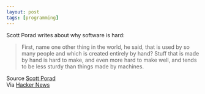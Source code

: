 ```yaml
---
layout: post
tags: [programming]
---
```


Scott Porad writes about why software is hard:

> First, name one other thing in the world, he said, that is used by so many people and which is created entirely by hand?  Stuff that is made by hand is hard to make, and even more hard to make well, and tends to be less sturdy than things made by machines.

Source [Scott Porad](http://www.scottporad.com/2012/05/06/why-do-web-sites-and-software-take-so-long-to-build-and-why-is-it-so-hard/)  
Via [Hacker News](http://news.ycombinator.com/item?id=3937871)
